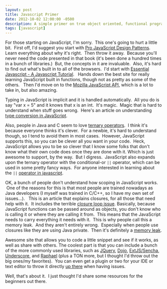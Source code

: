 ```yaml
---
layout: post
title: Javascript Primer
date: 2012-10-02 12:00:00 -0500
description: A simple primer on true object oriented, functional programming, in JavaScript
tags: [javascript]
---
```


For those starting on JavaScript, I'm sorry.  This one's going to hurt a little bit.  First off, I'd suggest you start with 
[Pro JavaScript Design Patterns](http://www.amazon.com/JavaScript-Design-Patterns-Recipes-Problem-Solution/dp/159059908X).  
Learn everything about why it's right.  Then throw it away.  Because you'll never need the code presented in that book 
(it's been done a hundred times in a bunch of libraries.)  But, the concepts in it are invaluable.  Also, it's hard to 
find out what's built in to all of the browsers.  I'd start with 
[Essential Javascript - A Javascript Tutorial](http://www.hunlock.com/blogs/Essential_Javascript_--_A_Javascript_Tutorial).  
Hands down the best site for really learning JavaScript built in functions, though not as pretty as some of the others.  
Then I'd move on to the [Mozilla JavaScript API](https://developer.mozilla.org/en-US/docs/JavaScript"), which is a lot 
to take in, but also amazing.

Typing in JavaScript is implicit and it is handled automatically.  All you do is say "var x = 5" and it knows that x is
an int.  It's magic.  Magic that is hard to understand when stuff goes wrong.  Here's an article on understanding
[type conversion in JavaScript](http://jibbering.com/faq/notes/type-conversion/).

Also, people in Java and C seem to love [ternary operators](http://en.wikipedia.org/wiki/%3F:).  I think it's 
because everyone thinks it's clever.  For a newbie, it's hard to understand though, so I tend to avoid them in most 
cases.  However, JavaScript supports this, so you can be clever all you want in your code.  Heck, JavaScript allows 
you to be so clever that I know some folks that don't know what their own code does once they are done with it. 
Which is just awesome to support, by the way.  But I digress.  JavaScript also expands upon the ternary operator with 
the conditional-or `||` operator, which can be used in some pretty fancy ways.  For anyone interested in learning about 
the `||` [operator in javascript](http://addyosmani.com/blog/exploring-javascripts-logical-or-operator/).

OK, a bunch of people don't understand how scoping in JavaScript works.  One of the reasons for this is that most 
people are trained nowadays as Java developers (I myself was trained in C/C++, so I have my own set of issues...).  
This is an article that explains closures, for all those that need help with it.  It includes the terrible 
[closure loop issue](http://robertnyman.com/2008/10/09/explaining-javascript-scope-and-closures/). Basically, because 
JavaScript functions can be passed around as objects, you don't know who is calling it or where they are calling it 
from.  This means that the JavaScript needs to carry everything it needs with it.  This is why people call this a memory 
leak.  And they aren't entirely wrong.  Especially when people use closures like they are using Java private.  Then 
it's definitely a [memory leak](http://www.ibm.com/developerworks/web/library/wa-memleak/).

Awesome site that allows you to code a little snippet and see if it works, as well as share with others. The coolest 
part is that you can include a bunch of the more commonly used libraries, such as [JQuery](http://jquery.com/),
 [Dojo](http://dojotoolkit.org/), [ExtJS/Sencha](http://www.sencha.com/), 
 [Underscore](http://underscorejs.org/), and [Raphael](http://raphaeljs.com/) (plus a TON more, but I thought I'd 
 throw out the big ones/my favorites).  You can even get a plugin or two for your IDE or text editor to throw it 
 directly [up there](http://jsfiddle.net/) when having issues.

Well, that's about it.  I just thought I'd share some resources for the beginners out there.